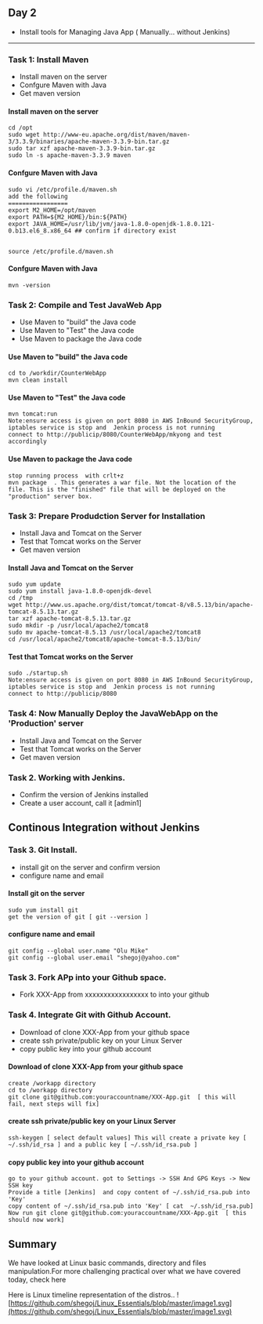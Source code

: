 
## Day 2

- Install tools for Managing Java App ( Manually... without Jenkins)


---

###  Task 1: Install Maven 

- Install maven on the server
- Confgure Maven with Java
- Get maven version


#### Install maven on the server

    cd /opt
    sudo wget http://www-eu.apache.org/dist/maven/maven-3/3.3.9/binaries/apache-maven-3.3.9-bin.tar.gz
    sudo tar xzf apache-maven-3.3.9-bin.tar.gz
    sudo ln -s apache-maven-3.3.9 maven

#### Confgure Maven with Java

    sudo vi /etc/profile.d/maven.sh
    add the following 
    =================
    export M2_HOME=/opt/maven
    export PATH=${M2_HOME}/bin:${PATH}
    export JAVA_HOME=/usr/lib/jvm/java-1.8.0-openjdk-1.8.0.121-0.b13.el6_8.x86_64 ## confirm if directory exist


    source /etc/profile.d/maven.sh

#### Confgure Maven with Java
    mvn -version



###  Task 2: Compile and Test JavaWeb App 

- Use Maven to "build" the Java code
- Use Maven to "Test" the Java code
- Use Maven to package the Java code

    
#### Use Maven to "build" the Java code

    cd to /workdir/CounterWebApp 
    mvn clean install  


#### Use Maven to "Test" the Java code  

    mvn tomcat:run
    Note:ensure access is given on port 8080 in AWS InBound SecurityGroup, iptables service is stop and  Jenkin process is not running
    connect to http://publicip/8080/CounterWebApp/mkyong and test accordingly


#### Use Maven to package the Java code

    stop running process  with crlt+z
    mvn package  . This generates a war file. Not the location of the file. This is the "finished" file that will be deployed on the "production" server box.



###  Task 3: Prepare Produdction Server for Installation

- Install Java and Tomcat on the Server
- Test that Tomcat works on the Server
- Get maven version


#### Install Java and Tomcat on the Server

    sudo yum update
    sudo yum install java-1.8.0-openjdk-devel
    cd /tmp
    wget http://www.us.apache.org/dist/tomcat/tomcat-8/v8.5.13/bin/apache-tomcat-8.5.13.tar.gz
    tar xzf apache-tomcat-8.5.13.tar.gz 
    sudo mkdir -p /usr/local/apache2/tomcat8
    sudo mv apache-tomcat-8.5.13 /usr/local/apache2/tomcat8
    cd /usr/local/apache2/tomcat8/apache-tomcat-8.5.13/bin/

    

#### Test that Tomcat works on the Server

    sudo ./startup.sh 
    Note:ensure access is given on port 8080 in AWS InBound SecurityGroup, iptables service is stop and  Jenkin process is not running
    connect to http://publicip/8080


###  Task 4: Now Manually Deploy the JavaWebApp on the 'Production' server 

- Install Java and Tomcat on the Server
- Test that Tomcat works on the Server
- Get maven version








### Task 2. Working with Jenkins.

- Confirm the version of Jenkins installed
- Create a user account, call it [admin1]


## Continous Integration without Jenkins


### Task 3. Git Install.

- install git on the server and confirm version
- configure name and email

#### Install git on the server

    sudo yum install git
    get the version of git [ git --version ]

#### configure name and email

    git config --global user.name "Olu Mike"
    git config --global user.email "shegoj@yahoo.com"

### Task 3. Fork APp into your Github space.

- Fork XXX-App from xxxxxxxxxxxxxxxxx to into your github



### Task 4. Integrate Git with Github Account.

- Download of clone XXX-App from your github space
- create ssh private/public key on your Linux Server
- copy public key into your github account 

#### Download of clone XXX-App from your github space

    create /workapp directory
    cd to /workapp directory
    git clone git@github.com:youraccountname/XXX-App.git  [ this will fail, next steps will fix]

#### create ssh private/public key on your Linux Server

    ssh-keygen [ select default values] This will create a private key [ ~/.ssh/id_rsa ] and a public key [ ~/.ssh/id_rsa.pub ]

#### copy public key into your github account 

    go to your github account. got to Settings -> SSH And GPG Keys -> New SSH key
    Provide a title [Jenkins]  and copy content of ~/.ssh/id_rsa.pub into 'Key'
    copy content of ~/.ssh/id_rsa.pub into 'Key' [ cat  ~/.ssh/id_rsa.pub]
    Now run git clone git@github.com:youraccountname/XXX-App.git  [ this should now work]




## Summary

We have looked at Linux basic commands, directory and files manipulation.For more challenging practical over what we have covered today, check here

Here is Linux timeline representation of the distros.. ![https://github.com/shegoj/Linux_Essentials/blob/master/image1.svg](https://github.com/shegoj/Linux_Essentials/blob/master/image1.svg)
